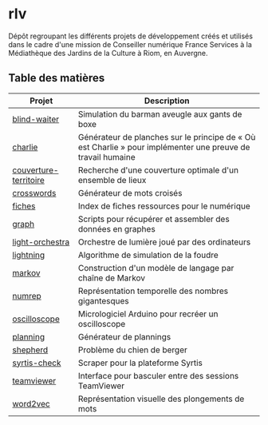 # rlv

Dépôt regroupant les différents projets de développement créés et utilisés dans le cadre d'une mission de Conseiller numérique France Services à la Médiathèque des Jardins de la Culture à Riom, en Auvergne.

## Table des matières

Projet | Description
------ | ------------
[blind-waiter](blind-waiter/) | Simulation du barman aveugle aux gants de boxe
[charlie](charlie/) | Générateur de planches sur le principe de « Où est Charlie » pour implémenter une preuve de travail humaine
[couverture-territoire](couverture-territoire/) | Recherche d'une couverture optimale d'un ensemble de lieux
[crosswords](crosswords) | Générateur de mots croisés
[fiches](fiches/) | Index de fiches ressources pour le numérique
[graph](graph/) | Scripts pour récupérer et assembler des données en graphes
[light-orchestra](light-orchestra/) | Orchestre de lumière joué par des ordinateurs
[lightning](lightning/) | Algorithme de simulation de la foudre
[markov](markov/) | Construction d'un modèle de langage par chaîne de Markov
[numrep](numrep/) | Représentation temporelle des nombres gigantesques
[oscilloscope](oscilloscope/) | Micrologiciel Arduino pour recréer un oscilloscope
[planning](planning/) | Générateur de plannings
[shepherd](shepherd/index.html) | Problème du chien de berger
[syrtis-check](syrtis-check/) | Scraper pour la plateforme Syrtis
[teamviewer](teamviewer/) | Interface pour basculer entre des sessions TeamViewer
[word2vec](word2vec/) | Représentation visuelle des plongements de mots
